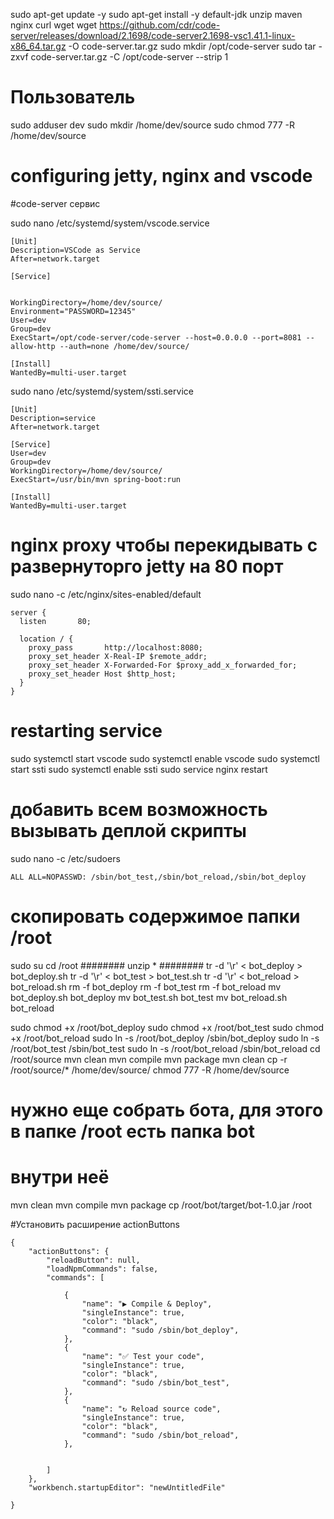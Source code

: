 sudo apt-get update -y
sudo apt-get install -y default-jdk unzip maven nginx curl wget 
wget https://github.com/cdr/code-server/releases/download/2.1698/code-server2.1698-vsc1.41.1-linux-x86_64.tar.gz -O code-server.tar.gz
sudo mkdir /opt/code-server
sudo tar -zxvf code-server.tar.gz -C /opt/code-server --strip 1



# Пользователь
 
sudo adduser dev
sudo mkdir /home/dev/source
sudo chmod 777 -R /home/dev/source

# configuring jetty, nginx and vscode

#code-server сервис

sudo nano  /etc/systemd/system/vscode.service
```
[Unit]
Description=VSCode as Service
After=network.target

[Service]


WorkingDirectory=/home/dev/source/
Environment="PASSWORD=12345"
User=dev
Group=dev
ExecStart=/opt/code-server/code-server --host=0.0.0.0 --port=8081 --allow-http --auth=none /home/dev/source/

[Install]
WantedBy=multi-user.target
```

sudo nano  /etc/systemd/system/ssti.service
```
[Unit]
Description=service
After=network.target

[Service]
User=dev
Group=dev
WorkingDirectory=/home/dev/source/
ExecStart=/usr/bin/mvn spring-boot:run

[Install]
WantedBy=multi-user.target
```


# nginx proxy чтобы перекидывать с развернуторго jetty на 80 порт
sudo nano -c /etc/nginx/sites-enabled/default
```
server {
  listen       80;

  location / {
    proxy_pass       http://localhost:8080;
    proxy_set_header X-Real-IP $remote_addr;
    proxy_set_header X-Forwarded-For $proxy_add_x_forwarded_for;
    proxy_set_header Host $http_host;
  }
}
```

# restarting service
sudo systemctl start vscode
sudo systemctl enable vscode
sudo systemctl start ssti
sudo systemctl enable ssti
sudo service nginx restart



# добавить всем возможность вызывать деплой скрипты
sudo nano -c /etc/sudoers

```
ALL ALL=NOPASSWD: /sbin/bot_test,/sbin/bot_reload,/sbin/bot_deploy
```

# скопировать содержимое папки /root 
sudo su
cd  /root
########
unzip *
########
tr -d '\r' < bot_deploy > bot_deploy.sh
tr -d '\r' < bot_test > bot_test.sh
tr -d '\r' < bot_reload > bot_reload.sh
rm -f bot_deploy
rm -f bot_test
rm -f bot_reload
mv bot_deploy.sh bot_deploy
mv bot_test.sh bot_test
mv bot_reload.sh bot_reload

sudo chmod +x /root/bot_deploy
sudo chmod +x /root/bot_test
sudo chmod +x /root/bot_reload
sudo ln -s /root/bot_deploy /sbin/bot_deploy
sudo ln -s /root/bot_test /sbin/bot_test
sudo ln -s /root/bot_reload /sbin/bot_reload
cd /root/source
mvn clean
mvn compile
mvn package
mvn clean
cp -r /root/source/* /home/dev/source/
chmod 777 -R /home/dev/source


# нужно еще собрать бота, для этого в папке /root есть папка bot
# внутри неё 
mvn clean
mvn compile
mvn package
cp /root/bot/target/bot-1.0.jar /root





#Установить расширение actionButtons

```
{
    "actionButtons": {
        "reloadButton": null,
        "loadNpmCommands": false,
        "commands": [
		
            {
                "name": "▶ Compile & Deploy",
                "singleInstance": true,
                "color": "black",
                "command": "sudo /sbin/bot_deploy",
            },
            {
                "name": "✅ Test your code",
                "singleInstance": true,
                "color": "black",
                "command": "sudo /sbin/bot_test",
            },
            {
                "name": "↻ Reload source code",
                "singleInstance": true,
                "color": "black",
                "command": "sudo /sbin/bot_reload",
            },


        ]
    },
    "workbench.startupEditor": "newUntitledFile"
    
}
```
























